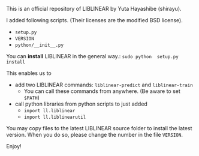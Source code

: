 This is an official repository of LIBLINEAR by Yuta Hayashibe (shirayu).


I added following scripts. (Their licenses are the modified BSD license).

- ``setup.py``
- ``VERSION``
- ``python/__init__.py``

You can **install** LIBLINEAR in the general way.: ``sudo python  setup.py install``

This enables us to

- add two LIBLINEAR commands: ``liblinear-predict`` and ``liblinear-train``
    - You can call these commands from anywhere. (Be aware to set ``$PATH``)
- call python libraries from python scripts to just added
    - ``import ll.liblinear``
    - ``import ll.liblinearutil``


You may copy files to the latest LIBLINEAR source folder to install the latest version.
When you do so, please change the number in the file ``VERSION``. 

Enjoy!
